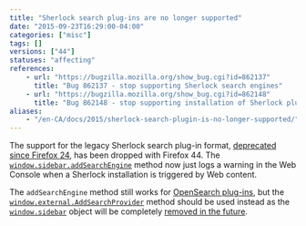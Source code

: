 ```yaml
---
title: "Sherlock search plug-ins are no longer supported"
date: "2015-09-23T16:29:00-04:00"
categories: ["misc"]
tags: []
versions: ["44"]
statuses: "affecting"
references:
    - url: "https://bugzilla.mozilla.org/show_bug.cgi?id=862137"
      title: "Bug 862137 - stop supporting Sherlock search engines"
    - url: "https://bugzilla.mozilla.org/show_bug.cgi?id=862148"
      title: "Bug 862148 - stop supporting installation of Sherlock plugins from the web"
aliases:
    - "/en-CA/docs/2015/sherlock-search-plugin-is-no-longer-supported/"
---
```

The support for the legacy Sherlock search plug-in format, [deprecated since Firefox 24](https://www.fxsitecompat.com/en-CA/docs/2013/support-for-sherlock-search-plug-ins-has-been-deprecated/), has been dropped with Firefox 44. The [`window.sidebar.addSearchEngine`](https://developer.mozilla.org/en-US/docs/Adding_search_engines_from_web_pages#Installing_Sherlock_plugins) method now just logs a warning in the Web Console when a Sherlock installation is triggered by Web content.

The `addSearchEngine` method still works for [OpenSearch plug-ins](https://developer.mozilla.org/en-US/Add-ons/Creating_OpenSearch_plugins_for_Firefox), but the [`window.external.AddSearchProvider`](https://developer.mozilla.org/en-US/docs/Adding_search_engines_from_web_pages#Installing_OpenSearch_plugins) method should be used instead as the [`window.sidebar`](https://developer.mozilla.org/en-US/docs/Web/API/Window/sidebar) object will be completely [removed in the future](https://www.fxsitecompat.com/en-CA/docs/2015/window-sidebar-will-be-removed/).
